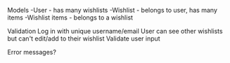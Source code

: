 Models
-User - has many wishlists
-Wishlist - belongs to user, has many items
-Wishlist items - belongs to a wishlist

Validation
Log in with unique username/email
User can see other wishlists but can't edit/add to their wishlist
Validate user input

Error messages?